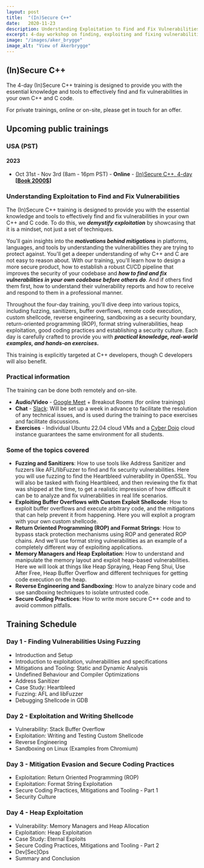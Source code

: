 ```yaml
---
layout: post
title:  "(In)Secure C++"
date:   2020-11-23
description: Understanding Exploitation to Find and Fix Vulnerabilities
excerpt: 4-day workshop on finding, exploiting and fixing vulnerabilities in C++ and C code.
image: "/images/aker_brygge"
image_alt: "View of Akerbrygge"
---
```


## (In)Secure C++

The 4-day (In)Secure C++ training is designed to provide you with the essential knowledge and tools
to effectively find and fix vulnerabilities in your own C++ and C code.

For private trainings, online or on-site, please get in touch for an offer.

<h2 id="public_training">Upcoming public trainings</h2>

<h3>USA (PST)</h3>

<h4>2023</h4>

<ul>
    <li>Oct 31st - Nov 3rd (8am - 16pm PST) - <b>Online</b> - <a href="../blog/insecure-cpp/">(In)Secure C++, 4-day</a> <b>[<a href="mailto:patricia@turtlesec.no?subject=Book (In)Secure C%2B%2B (Oct 31st - Nov 3rd)">Book 2000$</a>]</b></li>
</ul>

### Understanding Exploitation to Find and Fix Vulnerabilities

The (In)Secure C++ training is designed to provide you with the essential knowledge and tools to
effectively find and fix vulnerabilities in your own C++ and C code. To do this, we __*demystify
exploitation*__ by showcasing that it is a mindset, not just a set of techniques.

You'll gain insights into the __*motivations behind mitigations*__ in platforms, languages,
and tools by understanding the vulnerabilities they are trying to protect against. You'll get a
deeper understanding of why C++ and C are not easy to reason about. With our training, you'll
learn how to design a more secure product, how to establish a robust CI/CD pipeline that
improves the security of your codebase and __*how to find and fix vulnerabilities in your own 
codebase before others do*__. And if others find them first, how to understand their vulnerability 
reports and how to receive and respond to them in a professional manner.

Throughout the four-day training, you'll dive deep into various topics, including fuzzing,
sanitizers, buffer overflows, remote code execution, custom shellcode, reverse engineering,
sandboxing as a security boundary, return-oriented programming (ROP), format string 
vulnerabilities, heap exploitation, good coding practices and establishing a security culture. Each
day is carefully crafted to provide you with __*practical knowledge, real-world examples, and 
hands-on exercises.*__

This training is explicitly targeted at C++ developers, though C developers will also benefit.

### Practical information

The training can be done both remotely and on-site.

- **Audio/Video** - [Google Meet][1] + Breakout Rooms (for online trainings)
- **Chat** - [Slack][2]: Will be set up a week in advance to facilitate the resolution of any
  technical issues, and is used during the training to pace exercises and facilitate discussions.
- **Exercises** - Individual Ubuntu 22.04 cloud VMs and a [Cyber Dojo][3] cloud instance 
  guarantees the same environment for all students.

### Some of the topics covered

* __Fuzzing and Sanitizers__: How to use tools like Address Sanitizer and fuzzers like AFL/libFuzzer
  to find and fix security vulnerabilities. Here you will use fuzzing to find the Heartbleed
  vulnerability in OpenSSL. You will also be tasked with fixing Heartbleed, and then reviewing
  the fix that was shipped at the time, to get a realistic impression of how difficult it can be
  to analyze and fix vulnerabilities in real life scenarios.
* __Exploiting Buffer Overflows with Custom Exploit Shellcode__: How to exploit buffer overflows and
  execute arbitrary code, and the mitigations that can help prevent it from happening. Here you will
  exploit a program with your own custom shellcode.
* __Return Oriented Programming (ROP) and Format Strings__: How to bypass stack protection
  mechanisms using ROP and generated ROP chains. And we'll use format string vulnerabilities as an
  example of a completely different way of exploiting applications.
* __Memory Managers and Heap Exploitation__: How to understand and manipulate the memory layout and
  exploit heap-based vulnerabilities. Here we will look at things like Heap Spraying, Heap Feng 
  Shui, Use After Free, Heap Buffer Overflow and different techniques for getting code execution 
  on the heap.
* __Reverse Engineering and Sandboxing__: How to analyze binary code and use sandboxing techniques
  to isolate untrusted code.
* __Secure Coding Practices__: How to write more secure C++ code and to avoid common pitfalls.

## Training Schedule

### Day 1 - Finding Vulnerabilities Using Fuzzing

- Introduction and Setup
- Introduction to exploitation, vulnerabilities and specifications
- Mitigations and Tooling: Static and Dynamic Analysis
- Undefined Behaviour and Compiler Optimizations
- Address Sanitizer
- Case Study: Heartbleed
- Fuzzing: AFL and libFuzzer
- Debugging Shellcode in GDB

### Day 2 - Exploitation and Writing Shellcode

- Vulnerability: Stack Buffer Overflow
- Exploitation: Writing and Testing Custom Shellcode
- Reverse Engineering
- Sandboxing on Linux (Examples from Chromium)

### Day 3 - Mitigation Evasion and Secure Coding Practices

- Exploitation: Return Oriented Programming (ROP)
- Exploitation: Format String Exploitation
- Secure Coding Practices, Mitigations and Tooling - Part 1
- Security Culture

### Day 4 - Heap Exploitation

- Vulnerability: Memory Managers and Heap Allocation
- Exploitation: Heap Exploitation
- Case Study: Eternal Exploits
- Secure Coding Practices, Mitigations and Tooling - Part 2
- Dev[Sec]Ops
- Summary and Conclusion

[1]: https://meet.google.com/
[2]: https://slack.com/intl/en-no/
[3]: https://cyber-dojo.org/
